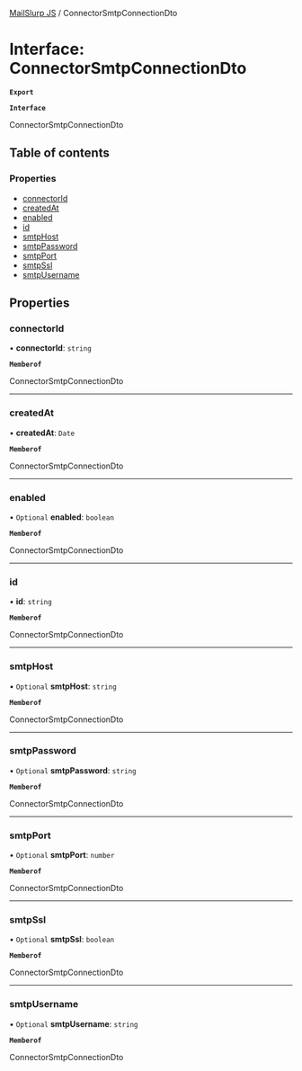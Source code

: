 [MailSlurp JS](../README.md) / ConnectorSmtpConnectionDto

# Interface: ConnectorSmtpConnectionDto

**`Export`**

**`Interface`**

ConnectorSmtpConnectionDto

## Table of contents

### Properties

- [connectorId](ConnectorSmtpConnectionDto.md#connectorid)
- [createdAt](ConnectorSmtpConnectionDto.md#createdat)
- [enabled](ConnectorSmtpConnectionDto.md#enabled)
- [id](ConnectorSmtpConnectionDto.md#id)
- [smtpHost](ConnectorSmtpConnectionDto.md#smtphost)
- [smtpPassword](ConnectorSmtpConnectionDto.md#smtppassword)
- [smtpPort](ConnectorSmtpConnectionDto.md#smtpport)
- [smtpSsl](ConnectorSmtpConnectionDto.md#smtpssl)
- [smtpUsername](ConnectorSmtpConnectionDto.md#smtpusername)

## Properties

### connectorId

• **connectorId**: `string`

**`Memberof`**

ConnectorSmtpConnectionDto

___

### createdAt

• **createdAt**: `Date`

**`Memberof`**

ConnectorSmtpConnectionDto

___

### enabled

• `Optional` **enabled**: `boolean`

**`Memberof`**

ConnectorSmtpConnectionDto

___

### id

• **id**: `string`

**`Memberof`**

ConnectorSmtpConnectionDto

___

### smtpHost

• `Optional` **smtpHost**: `string`

**`Memberof`**

ConnectorSmtpConnectionDto

___

### smtpPassword

• `Optional` **smtpPassword**: `string`

**`Memberof`**

ConnectorSmtpConnectionDto

___

### smtpPort

• `Optional` **smtpPort**: `number`

**`Memberof`**

ConnectorSmtpConnectionDto

___

### smtpSsl

• `Optional` **smtpSsl**: `boolean`

**`Memberof`**

ConnectorSmtpConnectionDto

___

### smtpUsername

• `Optional` **smtpUsername**: `string`

**`Memberof`**

ConnectorSmtpConnectionDto

